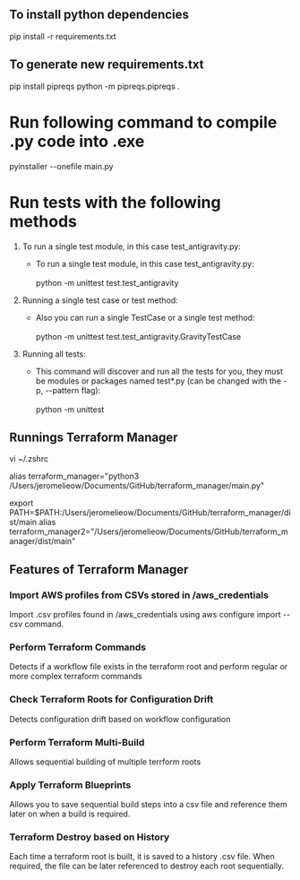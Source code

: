 ## To install python dependencies

pip install -r requirements.txt

## To generate new requirements.txt

pip install pipreqs
python -m pipreqs.pipreqs .

# Run following command to compile .py code into .exe

pyinstaller --onefile main.py

# Run tests with the following methods

1. To run a single test module, in this case test_antigravity.py:

   - To run a single test module, in this case test_antigravity.py:<br /><br />
     python -m unittest test.test_antigravity

2. Running a single test case or test method:

   - Also you can run a single TestCase or a single test method:<br /><br />
     python -m unittest test.test_antigravity.GravityTestCase

3. Running all tests:

   - This command will discover and run all the tests for you, they must be modules or packages named test\*.py (can be changed with the -p, --pattern flag):<br /><br />
     python -m unittest

## Runnings Terraform Manager

vi ~/.zshrc

alias terraform_manager="python3 /Users/jeromelieow/Documents/GitHub/terraform_manager/main.py"

export PATH=$PATH:/Users/jeromelieow/Documents/GitHub/terraform_manager/dist/main
alias terraform_manager2="/Users/jeromelieow/Documents/GitHub/terraform_manager/dist/main"

## Features of Terraform Manager

### Import AWS profiles from CSVs stored in /aws_credentials

Import .csv profiles found in /aws_credentials using aws configure import --csv command.

### Perform Terraform Commands

Detects if a workflow file exists in the terraform root and perform regular or more complex terraform commands

### Check Terraform Roots for Configuration Drift

Detects configuration drift based on workflow configuration

### Perform Terraform Multi-Build

Allows sequential building of multiple terrform roots

### Apply Terraform Blueprints

Allows you to save sequential build steps into a csv file and reference them later on when a build is required.

### Terraform Destroy based on History

Each time a terraform root is built, it is saved to a history .csv file. When required, the file can be later referenced to destroy each root sequentially.
